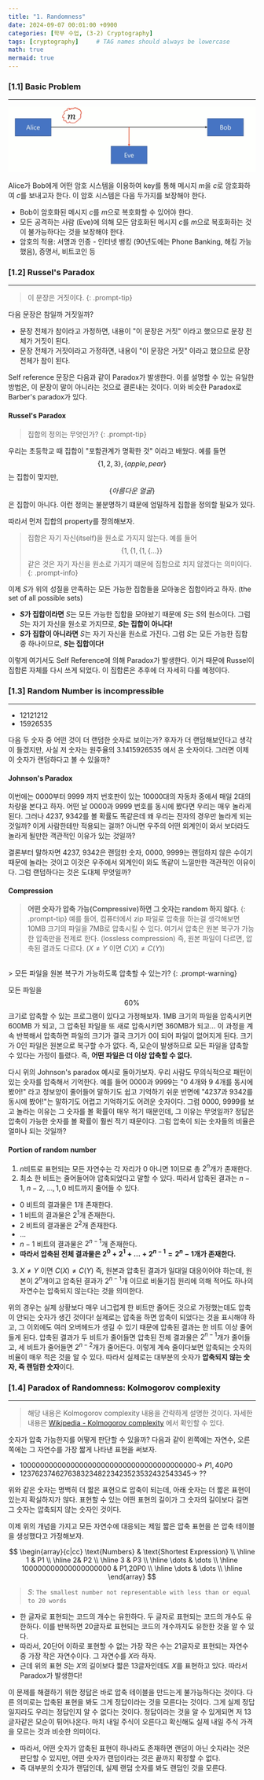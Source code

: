 ```yaml
---
title: "1. Randomness"
date: 2024-09-07 00:01:00 +0900
categories: [학부 수업, (3-2) Cryptography]
tags: [cryptography]     # TAG names should always be lowercase
math: true
mermaid: true
---
```


### [1.1] Basic Problem
---
![cry](assets/img/school_cry/cr1-1.png)

Alice가 Bob에게 어떤 암호 시스템을 이용하여 key를 통해 메시지 $m$을 $c$로 암호화하여 $c$를 보내고자 한다. 이 암호 시스템은 다음 두가지를 보장해야 한다.
- Bob이 암호화된 메시지 $c$를 $m$으로 복호화할 수 있어야 한다.
- 모든 공격하는 사람 (Eve)에 의해 모든 암호화된 메시지 $c$를 $m$으로 복호화하는 것이 불가능하다는 것을 보장해야 한다.
- 암호의 적용: 서명과 인증 - 인터넷 뱅킹 (90년도에는 Phone Banking, 해킹 가능했음), 증명서, 비트코인 등

### [1.2] Russel's Paradox
---
> 이 문장은 거짓이다.
{: .prompt-tip}

다음 문장은 참일까 거짓일까?
- 문장 전체가 참이라고 가정하면, 내용이 "이 문장은 거짓" 이라고 했으므로 문장 전체가 거짓이 된다.
- 문장 전체가 거짓이라고 가정하면, 내용이 "이 문장은 거짓" 이라고 했으므로 문장 전체가 참이 된다.

Self reference 문장은 다음과 같이 Paradox가 발생한다. 이를 설명할 수 있는 유일한 방법은, 이 문장이 말이 아니라는 것으로 결론내는 것이다. 이와 비슷한 Paradox로 Barber's paradox가 있다.

#### Russel's Paradox
> 집합의 정의는 무엇인가?
{: .prompt-tip}

우리는 초등학교 때 집합이 "포함관계가 명확한 것" 이라고 배웠다. 예를 들면 $$\{1, 2, 3\}, \{apple, pear\}$$ 는 집합이 맞지만, $$\{ 아름다운\ 얼굴 \}$$은 집합이 아니다. 이런 정의는 불분명하기 떄문에 엄밀하게 집합을 정의할 필요가 있다.

따라서 먼저 집합의 property를 정의해보자.

> 집합은 자기 자신(itself)을 원소로 가지지 않는다. 예를 들어 $$\{ 1, \{ 1, \{ 1, \{...\}\}$$ 같은 것은 자기 자신을 원소로 가지기 떄문에 집합으로 치지 않겠다는 의미이다.
{: .prompt-info}

이제 $S$가 위의 성질을 만족하는 모든 가능한 집합들을 모아놓은 집합이라고 하자. (the set of all possible sets)
- **$S$가 집합이라면** $S$는 모든 가능한 집합을 모아놨기 때문에 $S$는 $S$의 원소이다. 그럼 $S$는 자기 자신을 원소로 가지므로, **$S$는 집합이 아니다!**
- **$S$가 집합이 아니라면** $S$는 자기 자신을 원소로 가진다. 그럼 $S$는 모든 가능한 집합 중 하나이므로, **$S$는 집합이다!**

이렇게 여기서도 Self Reference에 의해 Paradox가 발생한다. 이거 때문에 Russel이 집합론 자체를 다시 쓰게 되었다. 이 집합론은 추후에 더 자세히 다룰 예정이다.

### [1.3] Random Number is incompressible
---
- $12121212$
- $15926535$

다음 두 숫자 중 어떤 것이 더 랜덤한 숫자로 보이는가? 후자가 더 랜덤해보인다고 생각이 들겠지만, 사실 저 숫자는 원주율의 $3.1415926535$ 에서 온 숫자이다. 그러면 이제 이 숫자가 랜덤하다고 볼 수 있을까?

#### Johnson's Paradox
이번에는 $0000$부터 $9999$ 까지 번호판이 있는 $10000$대의 자동차 중에서 매일 2대의 차량을 본다고 하자. 어떤 날 $0000$과 $9999$ 번호를 동시에 봤다면 우리는 매우 놀라게 된다. 그러나 $4237,\ 9342$를 볼 확률도 똑같은데 왜 우리는 전자의 경우만 놀라게 되는 것일까? 이게 사람한테만 적용되는 걸까? 아니면 우주의 어떤 외계인이 와서 보더라도 놀라게 될만한 객관적인 이유가 있는 것일까?

결론부터 말하자면 $4237,\ 9342$은 랜덤한 숫자, $0000,\ 9999$는 랜덤하지 않은 수이기 때문에 놀라는 것이고 이것은 우주에서 외계인이 와도 똑같이 느낄만한 객관적인 이유이다. 그럼 랜덤하다는 것은 도대체 무엇일까?

#### Compression
> **어떤 숫자가 압축 가능(Compressive)하면 그 숫자는 random 하지 않다.**
{: .prompt-tip}
예를 들어, 컴퓨터에서 zip 파일로 압축을 하는걸 생각해보면 $\text{10MB}$ 크기의 파일을 $\text{7MB}$로 압축시킬 수 있다. 여기서 압축은 원본 복구가 가능한 압축만을 전제로 한다. (lossless compression) 즉, 원본 파일이 다르면, 압축된 결과도 다르다. ($X \ne Y$ 이면 $C(X) \ne C(Y)$)

<br />
> 모든 파일을 원본 복구가 가능하도록 압축할 수 있는가?
{: .prompt-warning}

모든 파일을 $$\text{60%}$$ 크기로 압축할 수 있는 프로그램이 있다고 가정해보자. $\text{1MB}$ 크기의 파일을 압축시키면 $\text{600MB}$ 가 되고, 그 압축된 파일을 또 새로 압축시키면 $\text{360MB}$가 되고... 이 과정을 계속 반복해서 압축하면 파일의 크기가 결국 크기가 0이 되어 파일이 없어지게 된다. 크기가 0인 파일은 원본으로 복구할 수가 없다. 즉, 모순이 발생하므로 모든 파일을 압축할 수 있다는 가정이 틀렸다. 즉, **어떤 파일은 더 이상 압축할 수 없다.**

다시 위의 Johnson's paradox 예시로 돌아가보자. 우리 사람도 무의식적으로 패턴이 있는 숫자를 압축해서 기억한다. 예를 들어 $0000$과 $9999$는 "0 4개와 9 4개를 동시에 봤어!" 라고 정보양이 줄어들어 말하기도 쉽고 기억하기 쉬운 반면에 "4237과 9342를 동시에 봤어!"는 말하기도 어렵고 기억하기도 어려운 숫자이다. 그럼 $0000$, $9999$를 보고 놀라는 이유는 그 숫자를 볼 확률이 매우 적기 때문인데, 그 이유는 무엇일까? 정답은 압축이 가능한 숫자를 볼 확률이 훨씬 적기 때문이다. 그럼 압축이 되는 숫자들의 비율은 얼마나 되는 것일까?

#### Portion of random number
1. $n$비트로 표현되는 모든 자연수는 각 자리가 $0$ 아니면 $1$이므로 총 $2^n$개가 존재한다. 
2. 최소 한 비트는 줄어들어야 압축되었다고 말할 수 있다. 따라서 압축된 결과는 $n-1,\ n-2,\ \dots, 1, 0$ 비트까지 줄어들 수 있다.
  - $0$ 비트의 결과물은 $1$개 존재한다.
  - $1$ 비트의 결과물은 $2^1$개 존재한다.
  - $2$ 비트의 결과물은 $2^2$개 존재한다.
  - ... 
  - $n-1$ 비트의 결과물은 $2^{n-1}$개 존재한다.
- **따라서 압축된 전체 결과물은 $2^0 + 2^1 + \dots + 2^{n-1} = 2^n-1$개가 존재한다.** 
3. $X \ne Y$ 이면 $C(X) \ne C(Y)$ 즉, 원본과 압축된 결과가 일대일 대응이어야 하는데, 원본이 $2^n$개이고 압축된 결과가 $2^{n-1}$개 이므로 비둘기집 원리에 의해 적어도 하나의 자연수는 압축되지 않는다는 것을 의미한다.

위의 경우는 실제 상황보다 매우 너그럽게 한 비트만 줄어든 것으로 가정했는데도 압축이 안되는 숫자가 생긴 것이다! 실제로는 압축을 하면 압축이 되었다는 것을 표시해야 하고, 그 이외에도 여러 오버헤드가 생길 수 있기 때문에 압축된 결과는 한 비트 이상 줄어들게 된다. 압축된 결과가 두 비트가 줄어들면 압축된 전체 결과물은 $2^{n-1}$개가 줄어들고, 세 비트가 줄어들면 $2^{n-2}$개가 줄어든다. 이렇게 계속 줄이다보면 압축되는 숫자의 비율이 매우 적은 것을 알 수 있다. 따라서 실제로는 대부분의 숫자가 **압축되지 않는 숫자, 즉 랜덤한 숫자**이다.

### [1.4] Paradox of Randomness: Kolmogorov complexity
---
> 해당 내용은 Kolmogorov complexity 내용을 간략하게 설명한 것이다. 자세한 내용은 [Wikipedia - Kolmogorov complexity](https://ko.wikipedia.org/wiki/%EC%BD%9C%EB%AA%A8%EA%B3%A0%EB%A1%9C%ED%94%84_%EB%B3%B5%EC%9E%A1%EB%8F%84) 에서 확인할 수 있다.

숫자가 압축 가능한지를 어떻게 판단할 수 있을까? 다음과 같이 왼쪽에는 자연수, 오른쪽에는 그 자연수를 가장 짧게 나타낸 표현을 써보자.
- $10000000000000000000000000000000000000000 \rightarrow$ $P1,40P0$
- $12376237462763832348223423523532432543345 \rightarrow$ ??

위와 같은 숫자는 명백히 더 짧은 표현으로 압축이 되는데, 아래 숫자는 더 짧은 표현이 있는지 확실하지가 않다. 표현할 수 있는 어떤 표현의 길이가 그 숫자의 길이보다 길면 그 숫자는 압축되지 않는 숫자인 것이다.

이제 위의 개념을 가지고 모든 자연수에 대응되는 제일 짧은 압축 표현을 쓴 압축 테이블을 생성했다고 가정해보자.

$$ 
\begin{array}{c|cc}
\text{Numbers} & \text{Shortest Expression} \\
\hline
     1 & P1 \\
    \hline
     2& P2 \\
    \hline
    3 & P3 \\
    \hline
    \dots & \dots \\
    \hline
    100000000000000000000 & P1,20P0 \\
    \hline
    \dots & \dots \\
    \hline
\end{array}
$$

> $S:$ `The smallest number not representable with less than or equal to 20 words`

- 한 글자로 표현되는 코드의 개수는 유한하다. 두 글자로 표현되는 코드의 개수도 유한하다. 이를 반복하면 20글자로 표현되는 코드의 개수까지도 유한한 것을 알 수 있다. 
- 따라서, 20단어 이하로 표현할 수 없는 가장 작은 수는 21글자로 표현되는 자연수 중 가장 작은 자연수이다. 그 자연수를 $X$라 하자.
- 근데 위의 표현 $S$는 $X$의 길이보다 짧은 13글자인데도 $X$를 표현하고 있다. 따라서 Paradox가 발생한다!

이 문제를 해결하기 위한 정답은 바로 압축 테이블을 만드는게 불가능하다는 것이다. 다른 의미로는 압축된 표현을 봐도 그게 정답이라는 것을 모른다는 것이다. 그게 실제 정답일지라도 우리는 정답인지 알 수 없다는 것이다. 정답이라는 것을 알 수 있게되면 저 13글자같은 모순이 튀어나온다. 마치 내일 주식이 오른다고 확신해도 실제 내일 주식 가격을 모르는 것과 비슷한 의미이다. 

- 따라서, 어떤 숫자가 압축된 표현이 하나라도 존재하면 랜덤이 아닌 숫자라는 것은 판단할 수 있지만, 어떤 숫자가 랜덤이라는 것은 끝까지 확정할 수 없다.
- 즉 대부분의 숫자가 랜덤인데, 실제 랜덤 숫자를 봐도 랜덤인 것을 모른다.